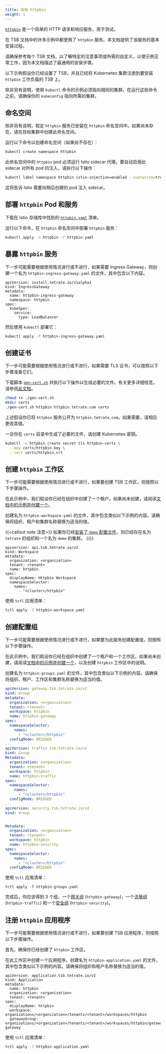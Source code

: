```yaml
---
title: 安装 httpbin
weight: 1
---
```


[`httpbin`](https://httpbin.org) 是一个简单的 HTTP 请求和响应服务，用于测试。

在 TSB 文档中的许多示例中都使用了 `httpbin` 服务。本文档提供了该服务的基本安装过程。

请确保参考每个 TSB 文档，以了解特定的注意事项或所需的自定义，以使示例正常工作，因为本文档描述了最通用的安装步骤。

以下示例假设你已经设置了 TSB，并且已经将 Kubernetes 集群注册到要安装 `httpbin` 工作负载的 TSB 上。

除非另有说明，使用 `kubectl` 命令的示例必须指向相同的集群。在运行这些命令之前，请确保你的 `kubeconfig` 指向所需的集群。

## 命名空间

除非另有说明，假定 `httpbin` 服务已安装在 `httpbin` 命名空间中。如果尚未存在，请在目标集群中创建此命名空间。

运行以下命令以创建命名空间（如果尚不存在）：

```bash
kubectl create namespace httpbin
```

此命名空间中的 `httpbin` pod 必须运行 Istio sidecar 代理。要自动启用此 sidecar 对所有 pod 的注入，请执行以下操作：

```bash
kubectl label namespace httpbin istio-injection=enabled --overwrite=true
```

这将告诉 Istio 需要向稍后创建的 pod 注入 sidecar。

## 部署 `httpbin` Pod 和服务

下载在 Istio 存储库中找到的 [`httpbin.yaml`](https://raw.githubusercontent.com/istio/istio/master/samples/httpbin/httpbin.yaml) 清单。

运行以下命令，在 `httpbin` 命名空间中部署 `httpbin` 服务：

```bash
kubectl apply -n httpbin -f httpbin.yaml
```

## 暴露 `httpbin` 服务

下一步可能需要根据使用情况进行或不进行，如果需要 Ingress Gateway，则创建一个名为 `httpbin-ingress-gateway.yaml` 的文件，其中包含以下内容。

```
apiVersion: install.tetrate.io/v1alpha1
kind: IngressGateway
metadata:
  name: httpbin-ingress-gateway
  namespace: httpbin
spec:
  kubeSpec:
    service:
      type: LoadBalancer
```

然后使用 `kubectl` 部署它：

```bash
kubectl apply -f httpbin-ingress-gateway.yaml
```

## 创建证书

下一步可能需要根据使用情况进行或不进行，如果需要 TLS 证书，可以按照以下步骤准备它们。

下载脚本 [`gen-cert.sh`](../../../assets/quickstart/gen-cert.sh) 并执行以下操作以生成必要的文件。有关更多详细信息，请参阅[此文档](../../../quickstart/ingress-gateway)。

```bash
chmod +x ./gen-cert.sh
mkdir certs
./gen-cert.sh httpbin httpbin.tetrate.com certs
```

上述假设你已将 `httpbin` 服务公开为 `httpbin.tetrate.com`。如果需要，请相应更改其值。

一旦你在 `certs` 目录中生成了必要的文件，请创建 Kubernetes 密钥。

```bash
kubectl -n httpbin create secret tls httpbin-certs \
  --key certs/httpbin.key \
  --cert certs/httpbin.crt
```

## 创建 `httpbin` 工作区

下一步可能需要根据使用情况进行或不进行，如果要创建 TSB 工作区，则按照以下步骤操作。

在此示例中，我们假设你已经在组织中创建了一个租户。如果尚未创建，请阅读[文档中的示例并创建一个](../../../quickstart/tenant)。

创建名为 `httpbin-workspace.yaml` 的文件，其中包含类似以下示例的内容。请确保将组织、租户和集群名称替换为适当的值。

{{<callout note 注意>}}
如果你已经[安装了 `demo` 配置文件](../../../setup/self-managed/demo-installation)，则已经存在名为 `tetrate` 的组织和一个名为 `demo` 的集群。
{{</callout>}}

```
apiversion: api.tsb.tetrate.io/v2
kind: Workspace
metadata:
  organization: <organization>
  tenant: <tenant>
  name: httpbin
spec:
  displayName: Httpbin Workspace
  namespaceSelector:
    names:
      - "<cluster>/httpbin"
```

使用 `tctl` 应用清单：

```bash
tctl apply -f httpbin-workspace.yaml
```

## 创建配置组

下一步可能需要根据使用情况进行或不进行，如果要为此服务创建配置组，则按照以下步骤操作。

在此示例中，我们假设你已经在组织中创建了一个租户和一个工作区。如果尚未创建，请阅读[文档中的示例并创建一个](../../../quickstart/tenant)，以及创建 `httpbin` 工作区中的说明。

创建名为 `httpbin-groups.yaml` 的文件，其中包含类似以下示例的内容。请确保将组织、租户、工作区和集群名称替换为适当的值。

```yaml
apiVersion: gateway.tsb.tetrate.io/v2
kind: Group
metadata:
  organization: <organization>
  tenant: <tenant>
  workspace: httpbin
  name: httpbin-gateway
spec:
  namespaceSelector:
    names:
      - "<cluster>/httpbin"
  configMode: BRIDGED
---
apiVersion: traffic.tsb.tetrate.io/v2
kind: Group
Metadata:
  organization: <organization>
  tenant: <tenant>
  workspace: httpbin
  name: httpbin-traffic
spec:
  namespaceSelector:
    names:
      - "<cluster>/httpbin"
  configMode: BRIDGED
---
apiVersion: security.tsb.tetrate.io/v2
kind: Group


Metadata:
  organization: <organization>
  tenant: <tenant>
  workspace: httpbin
  name: httpbin-security
spec:
  namespaceSelector:
    names:
      - "<cluster>/httpbin"
  configMode: BRIDGED
```

使用 `tctl` 应用清单：

```
tctl apply -f httpbin-groups.yaml
```

完成后，你应该得到 3 个组，一个[网关组](../../../refs/tsb/gateway/v2/gateway_group) (`httpbin-gateway`)，一个[流量组](../../../refs/tsb/traffic/v2/traffic-group) (`httpbin-traffic`) 和一个[安全组](../../../refs/tsb/security/v2/security-group) (`httpbin-security`)。

## 注册 `httpbin` 应用程序

下一步可能需要根据使用情况进行或不进行，如果要创建 TSB 应用程序，则按照以下步骤操作。

首先，确保你已经创建了 `httpbin` 工作区。

在此工作区中创建一个应用程序。创建名为 `httpbin-application.yaml` 的文件，其中包含类似以下示例的内容。请确保将组织和租户名称替换为适当的值。

```
apiVersion: application.tsb.tetrate.io/v2
kind: Application
metadata:
  name: httpbin
  organization: <organization>
  tenant: <tenant>
spec:
  displayName: httpbin
  workspace: organizations/<organization>/tenants/<tenant>/workspaces/httpbin
  gatewayGroup: organizations/<organization>/tenants/<tenant>/workspaces/httpbin/gatewaygroups/httpbin-gateway
```

使用 `tctl` 应用清单：

```bash
tctl apply -f httpbin-application.yaml
```
